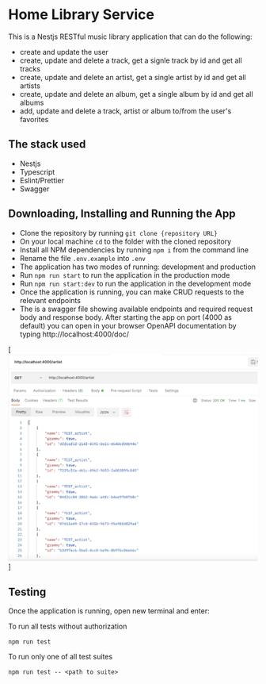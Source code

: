 # Home Library Service

This is a Nestjs RESTful music library application that can do the following:
- create and update the user
- create, update and delete a track, get a signle track by id and get all tracks
- create, update and delete an artist, get a single artist by id and get all artists
- create, update and delete an album, get a single album by id and get all albums
- add, update and delete a track, artist or album to/from the user's favorites

## The stack used
- Nestjs
- Typescript
- Eslint/Prettier
- Swagger
## Downloading, Installing and Running the App

- Clone the repository by running `git clone {repository URL}`
- On your local machine `cd` to the folder with the cloned repository
- Install all NPM dependencies by running `npm i` from the command line
- Rename the file `.env.example` into `.env`
- The application has two modes of running: development and production
- Run `npm run start` to run the application in the production mode
- Run `npm run start:dev` to run the application in the development mode
- Once the application is running, you can make CRUD requests to the relevant endpoints
- The is a swagger file showing available endpoints and required request body and response body.
After starting the app on port (4000 as default) you can open in your browser OpenAPI documentation by typing http://localhost:4000/doc/

[![Postman Requests](https://raw.githubusercontent.com/mlatysheva/nodejs2022Q2-service/develop/screenshot_postman.png)]
## Testing

Once the application is running, open new terminal and enter:

To run all tests without authorization

```
npm run test
```

To run only one of all test suites

```
npm run test -- <path to suite>
```
